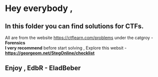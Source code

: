 # Hey everybody , 
## In this folder you can find solutions for CTFs.
All are from the website https://ctflearn.com/problems under the catgroy - **Forensics**\
**I very recommend** before start solving , Explore this websit - **https://georgeom.net/StegOnline/checklist**
## Enjoy , EdbR - EladBeber
